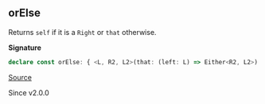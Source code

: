 ## orElse

Returns `self` if it is a `Right` or `that` otherwise.

**Signature**

```ts
declare const orElse: { <L, R2, L2>(that: (left: L) => Either<R2, L2>): <R>(self: Either<R, L>) => Either<R | R2, L2>; <R, L, R2, L2>(self: Either<R, L>, that: (left: L) => Either<R2, L2>): Either<R | R2, L2>; }
```

[Source](https://github.com/Effect-TS/effect/tree/main/packages/effect/src/Either.ts#L638)

Since v2.0.0